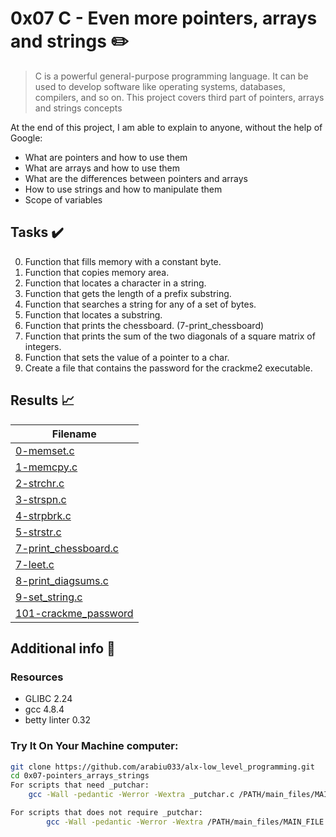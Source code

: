 # 0x07 C - Even more pointers, arrays and strings :pencil2:

> C is a powerful general-purpose programming language. It can be used to develop software like operating systems, databases, compilers, and so on. This project covers third part of pointers, arrays and strings concepts

  At the end of this project, I am able to explain to anyone, without the help of Google:

* What are pointers and how to use them
* What are arrays and how to use them
* What are the differences between pointers and arrays
* How to use strings and how to manipulate them
* Scope of variables
  
## Tasks :heavy_check_mark:

0. Function that fills memory with a constant byte.
1. Function that copies memory area.
2. Function that locates a character in a string.
3. Function that gets the length of a prefix substring.
4. Function that searches a string for any of a set of bytes.
5. Function that locates a substring.
6. Function that prints the chessboard. (7-print_chessboard)
7. Function that prints the sum of the two diagonals of a square matrix of integers.
8. Function that sets the value of a pointer to a char.
9. Create a file that contains the password for the crackme2 executable.

## Results :chart_with_upwards_trend:

| Filename |
| ------ |
| [0-memset.c](./0-memset.c)|
| [1-memcpy.c](./1-memcpy.c)|
| [2-strchr.c](./2-strchr.c)|
| [3-strspn.c](./3-strspn.c)|
| [4-strpbrk.c](./4-strpbrk.c)|
| [5-strstr.c](./5-strstr.c)|
| [7-print_chessboard.c](https://github.com/edward0rtiz/holbertonschool-low_level_programming/blob/master/0x06-pointers_arrays_strings/6-cap_string.c)|
| [7-leet.c](https://github.com/edward0rtiz/holbertonschool-low_level_programming/blob/master/0x06-pointers_arrays_strings/7-leet.c)|
| [8-print_diagsums.c](./8-print_diagsums.c)|
| [9-set_string.c](./9-set_string.c)|
| [101-crackme_password](./101-crackme_password)|

## Additional info :construction:
### Resources

- GLIBC 2.24
- gcc 4.8.4
- betty linter 0.32


### Try It On Your Machine computer:	
```bash
git clone https://github.com/arabiu033/alx-low_level_programming.git
cd 0x07-pointers_arrays_strings
For scripts that need _putchar:
    gcc -Wall -pedantic -Werror -Wextra _putchar.c /PATH/main_files/MAIN_FILE.c FILENAME.c -o NEW_FILENAME

For scripts that does not require _putchar:
        gcc -Wall -pedantic -Werror -Wextra /PATH/main_files/MAIN_FILE.c FILENAME.c -o NEW_FILENAME
```
